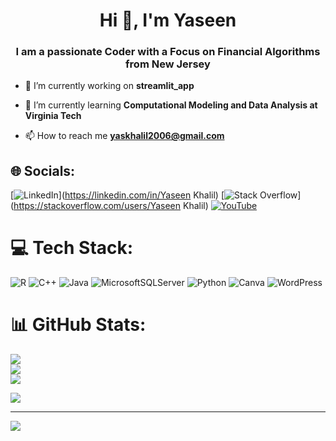 <h1 align="center">Hi 👋, I'm Yaseen</h1>
<h3 align="center">I am a passionate Coder with a Focus on Financial Algorithms from New Jersey</h3>


- 🔭 I’m currently working on **streamlit_app**

- 🌱 I’m currently learning **Computational Modeling and Data Analysis at Virginia Tech**

- 📫 How to reach me **yaskhalil2006@gmail.com**

## 🌐 Socials:
[![LinkedIn](https://img.shields.io/badge/LinkedIn-%230077B5.svg?logo=linkedin&logoColor=white)](https://linkedin.com/in/Yaseen Khalil) [![Stack Overflow](https://img.shields.io/badge/-Stackoverflow-FE7A16?logo=stack-overflow&logoColor=white)](https://stackoverflow.com/users/Yaseen Khalil) [![YouTube](https://img.shields.io/badge/YouTube-%23FF0000.svg?logo=YouTube&logoColor=white)](https://youtube.com/@YaseenKhal1l) 

# 💻 Tech Stack:
![R](https://img.shields.io/badge/r-%23276DC3.svg?style=for-the-badge&logo=r&logoColor=white) ![C++](https://img.shields.io/badge/c++-%2300599C.svg?style=for-the-badge&logo=c%2B%2B&logoColor=white) ![Java](https://img.shields.io/badge/java-%23ED8B00.svg?style=for-the-badge&logo=openjdk&logoColor=white) ![MicrosoftSQLServer](https://img.shields.io/badge/Microsoft%20SQL%20Server-CC2927?style=for-the-badge&logo=microsoft%20sql%20server&logoColor=white) ![Python](https://img.shields.io/badge/python-3670A0?style=for-the-badge&logo=python&logoColor=ffdd54) ![Canva](https://img.shields.io/badge/Canva-%2300C4CC.svg?style=for-the-badge&logo=Canva&logoColor=white) ![WordPress](https://img.shields.io/badge/WordPress-%23117AC9.svg?style=for-the-badge&logo=WordPress&logoColor=white)
# 📊 GitHub Stats:
![](https://github-readme-stats.vercel.app/api?username=yaskhalil&theme=tokyonight&hide_border=false&include_all_commits=false&count_private=false)<br/>
![](https://github-readme-streak-stats.herokuapp.com/?user=yaskhalil&theme=tokyonight&hide_border=false)<br/>
![](https://github-readme-stats.vercel.app/api/top-langs/?username=yaskhalil&theme=tokyonight&hide_border=false&include_all_commits=false&count_private=false&layout=compact)

![](https://quotes-github-readme.vercel.app/api?type=vetical&theme=tokyonight)

---
[![](https://visitcount.itsvg.in/api?id=yaskhalil&icon=0&color=6)](https://visitcount.itsvg.in)

<!-- Proudly created with GPRM ( https://gprm.itsvg.in ) -->

